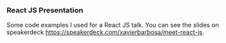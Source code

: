 ### React JS Presentation

Some code examples I used for a React JS talk. You can see the slides on
speakerdeck https://speakerdeck.com/xavierbarbosa/meet-react-js.
